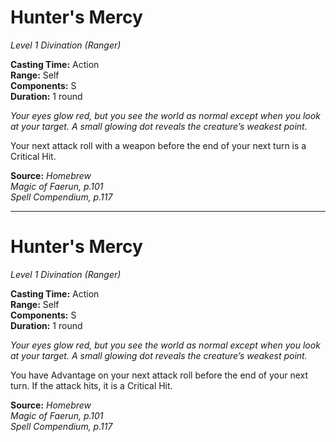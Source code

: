 # Hunter's Mercy
*Level 1 Divination (Ranger)*

**Casting Time:** Action  
**Range:** Self  
**Components:** S  
**Duration:** 1 round

*Your eyes glow red, but you see the world as normal except when you look at your target. A small glowing dot reveals the creature’s weakest point.*

Your next attack roll with a weapon before the end of your next turn is a Critical Hit.

**Source:** *Homebrew*  
*Magic of Faerun, p.101*  
*Spell Compendium, p.117*  

---

# Hunter's Mercy
*Level 1 Divination (Ranger)*

**Casting Time:** Action  
**Range:** Self  
**Components:** S  
**Duration:** 1 round

*Your eyes glow red, but you see the world as normal except when you look at your target. A small glowing dot reveals the creature’s weakest point.*

You have Advantage on your next attack roll before the end of your next turn. If the attack hits, it is a Critical Hit.

**Source:** *Homebrew*  
*Magic of Faerun, p.101*  
*Spell Compendium, p.117*  
